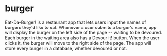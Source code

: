 # burger

Eat-Da-Burger! is a restaurant app that lets users input the names of burgers they'd like to eat.
Whenever a user submits a burger's name, app will display the burger on the left side of the page -- waiting to be devoured.
Each burger in the waiting area also has a Devour it! button. When the user clicks it, the burger will move to the right side of the page.
The app will store every burger in a database, whether devoured or not.